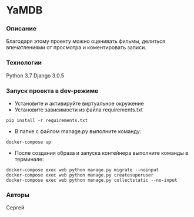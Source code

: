 # YaMDB
### Описание
Благодаря этому проекту можно оценивать фильмы, делиться впечатлениями от просмотра и коментировать записи.
### Технологии
Python 3.7
Django 3.0.5
### Запуск проекта в dev-режиме
- Установите и активируйте виртуальное окружение
- Установите зависимости из файла requirements.txt
```
pip install -r requirements.txt
``` 
- В папке с файлом manage.py выполните команду:
```
docker-compose up
```
- После создания образа и запуска контейнера выполните команды в терминале:
```
docker-compose exec web python manage.py migrate --noinput
docker-compose exec web python manage.py createsuperuser
docker-compose exec web python manage.py collectstatic --no-input
```

### Авторы
Сергей